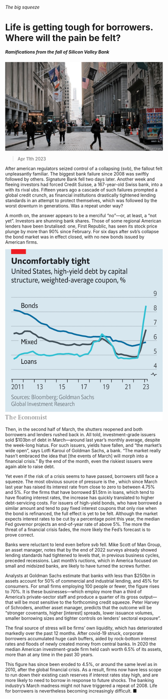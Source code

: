###### The big squeeze

# Life is getting tough for borrowers. Where will the pain be felt? 

##### Ramifications from the fall of Silicon Valley Bank 

![image](images/20230415_FNP501.jpg) 

> Apr 11th 2023 

After american regulators seized control of a collapsing  (svb), the fallout felt unpleasantly familiar. The biggest bank failure since 2008 was swiftly followed by others. Signature Bank fell two days later. Another week and fleeing investors had forced Credit Suisse, a 167-year-old Swiss bank, into a  with its rival ubs. Fifteen years ago a cascade of such failures prompted a global credit crunch, as financial institutions drastically tightened lending standards in an attempt to protect themselves, which was followed by the worst downturn in generations. Was a repeat under way?

A month on, the answer appears to be a merciful “no”—or, at least, a “not yet”. Investors are shunning bank shares. Those of some regional American lenders have been brutalised: one, First Republic, has seen its stock price plunge by more than 90% since February. For six days after svb’s collapse the bond market was in effect closed, with no new bonds issued by American firms.

![image](images/20230415_FNC707.png) 


Then, in the second half of March, the shutters reopened and both borrowers and lenders rushed back in. All told, investment-grade issuers sold $103bn of debt in March—around last year’s monthly average, despite the week-long hiatus. For such issuers, yields have fallen, and “the market’s wide open”, says Lotfi Karoui of Goldman Sachs, a bank. “The market really hasn’t embraced the idea that [the events of March] will morph into a financial crisis.” By the end of the month, even the riskiest issuers were again able to raise debt. 

Yet even if the risk of a crisis seems to have passed, borrowers still face a squeeze. The most obvious source of pressure is the , which since March last year has raised its interest rate from close to zero to between 4.75% and 5%. For the firms that have borrowed $1.5trn in loans, which tend to have floating interest rates, the increase has quickly translated to higher debt-servicing costs. For issuers of high-yield bonds, who have borrowed a similar amount and tend to pay fixed interest coupons that only rise when the bond is refinanced, the full effect is yet to be felt. Although the market expects interest rates to be cut by a percentage point this year, the median Fed governor projects an end-of-year rate of above 5%. The more the threat of a financial crisis fades, the more likely the Fed’s forecast is to prove correct.

Banks were reluctant to lend even before svb fell. Mike Scott of Man Group, an asset manager, notes that by the end of 2022 surveys already showed lending standards had tightened to levels that, in previous business cycles, preceded recessions. Last month’s ructions, which in America focused on small and midsized banks, are likely to have turned the screws further. 

Analysts at Goldman Sachs estimate that banks with less than $250bn in assets account for 50% of commercial and industrial lending, and 45% for consumers. For small firms employing 100 people or fewer, the figure rises to 70%. It is these businesses—which employ more than a third of America’s private-sector staff and produce a quarter of its gross output—that will be most sensitive to the forthcoming credit squeeze. Peter Harvey of Schroders, another asset manager, predicts that the outcome will be “stronger covenants, higher [interest] spreads, lower issuance volumes, smaller borrowing sizes and tighter controls on lenders’ sectoral exposure”.

The final source of stress will be firms’ own liquidity, which has deteriorated markedly over the past 12 months. After covid-19 struck, corporate borrowers accumulated huge cash buffers, aided by rock-bottom interest rates and floods of newly created money from central banks. In 2020 the median American investment-grade firm held cash worth 6.5% of its assets, more than at any time in the past 30 years. 

This figure has since been eroded to 4.5%, or around the same level as in 2010, after the global financial crisis. As a result, firms now have less scope to run down their existing cash reserves if interest rates stay high, and are more likely to need to borrow in response to future shocks. The banking industry’s March madness might not have triggered a repeat of 2008. Life for borrowers is nevertheless becoming increasingly difficult. ■


